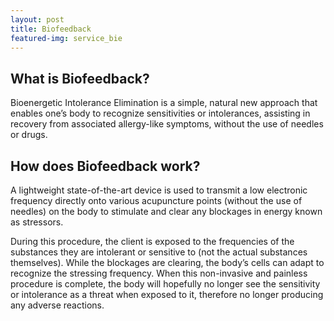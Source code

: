 ```yaml
---
layout: post
title: Biofeedback
featured-img: service_bie
---
```



## What is Biofeedback?

Bioenergetic Intolerance Elimination is a simple, natural new approach that 
enables one’s body to recognize sensitivities or intolerances, assisting in 
recovery from associated allergy-like symptoms, without the use of needles or 
drugs.

## How does Biofeedback work?

A lightweight state-of-the-art device is used to transmit a low electronic 
frequency directly onto various acupuncture points (without the use of needles)
on the body to stimulate and clear any blockages in energy known as stressors.

During this procedure, the client is exposed to the frequencies of the 
substances they are intolerant or sensitive to (not the actual substances 
themselves). While the blockages are clearing, the body’s cells can adapt to 
recognize the stressing frequency. When this non-invasive and painless 
procedure is complete, the body will hopefully no longer see the sensitivity 
or intolerance as a threat when exposed to it, therefore no longer producing 
any adverse reactions.
